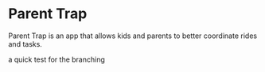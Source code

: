# Parent Trap
Parent Trap is an app that allows kids and parents to better coordinate rides and tasks.

a quick test for the branching